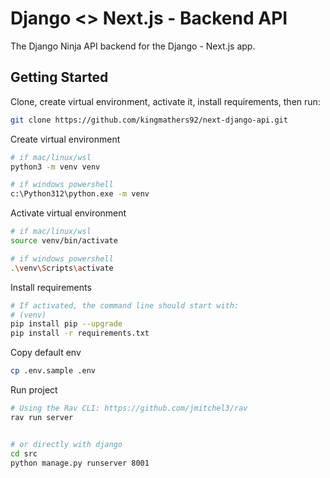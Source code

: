 # Django <> Next.js - Backend API

The Django Ninja API backend for the Django - Next.js app.

## Getting Started

Clone, create virtual environment, activate it, install requirements, then run:

```bash
git clone https://github.com/kingmathers92/next-django-api.git
```

Create virtual environment

```bash
# if mac/linux/wsl
python3 -m venv venv

# if windows powershell
c:\Python312\python.exe -m venv
```

Activate virtual environment

```bash
# if mac/linux/wsl
source venv/bin/activate

# if windows powershell
.\venv\Scripts\activate
```

Install requirements

```bash
# If activated, the command line should start with:
# (venv)
pip install pip --upgrade
pip install -r requirements.txt
```

Copy default env

```bash
cp .env.sample .env
```

Run project

```bash
# Using the Rav CLI: https://github.com/jmitchel3/rav
rav run server


# or directly with django
cd src
python manage.py runserver 8001
```
